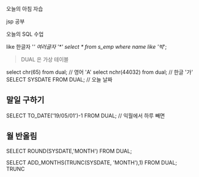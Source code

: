 오늘의 아침 자습

jsp 공부

오늘의 SQL 수업

like
한글자 '_'
여러글자 '*'
select * from s_emp
where name like '박_';

> DUAL 은 가상 테이블

select chr(65) from dual; // 영어 'A'
select nchr(44032) from dual; // 한글 '가'
SELECT SYSDATE FROM DUAL; // 오늘 날짜

## 말일 구하기
SELECT TO_DATE('19/05/01')-1 FROM DUAL; // 익월에서 하루 빼면

## 월 반올림

SELECT ROUND(SYSDATE,'MONTH') FROM DUAL;


SELECT ADD_MONTHS(TRUNC(SYSDATE, 'MONTH'),1) FROM DUAL;
TRUNC
<!--stackedit_data:
eyJoaXN0b3J5IjpbLTc0Njg5NzA0NSwtMTc4OTY2Nzc1M119
-->